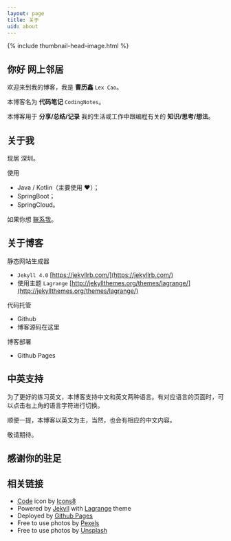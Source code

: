 ```yaml
---
layout: page
title: 关于
uid: about
---
```


{% include thumbnail-head-image.html %}

## 你好 网上邻居

欢迎来到我的博客，我是 **曹历鑫** `Lex Cao`。

本博客名为 **代码笔记** `CodingNotes`。

本博客用于 **分享/总结/记录** 我的生活或工作中跟编程有关的 **知识/思考/想法**。

## 关于我

现居 深圳。

使用
* Java / Kotlin（主要使用 ❤️）；
* SpringBoot；
* SpringCloud。

如果你想 [联系我](mailto:clixin@foxmail.com)。



## 关于博客

静态网站生成器
* `Jekyll 4.0` [https://jekyllrb.com/](https://jekyllrb.com/)
*  使用主题  `Lagrange` [http://jekyllthemes.org/themes/lagrange/](http://jekyllthemes.org/themes/lagrange/)

代码托管
* Github
* 博客源码在这里

博客部署
* Github Pages

## 中英支持

为了更好的练习英文，本博客支持中文和英文两种语言。有对应语言的页面时，可以点击右上角的语言字符进行切换。

顺便一提，本博客以英文为主，当然，也会有相应的中文内容。

敬请期待。



## 感谢你的驻足



## 相关链接
* <a target="_blank" href="https://icons8.com/icons/set/code">Code</a> icon by <a target="_blank" href="https://icons8.com">Icons8</a>
* Powered by [Jekyll](https://jekyllrb.com/) with [Lagrange](http://jekyllthemes.org/themes/lagrange/) theme
* Deployed by [Github Pages](https://pages.github.com)
* Free to use photos by [Pexels](https://www.pexels.com/)
* Free to use photos by [Unsplash](https://unsplash.com)

